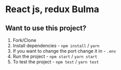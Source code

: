 
# React js, redux Bulma 
## Want to use this project?

1. Fork/Clone
1. Install dependencies - `npm install` / `yarn`
1. If you want to change the port change it in - `.env`
1. Run the project - `npm start` / `yarn start`
1. To test the project - `npm test` / `yarn test`

